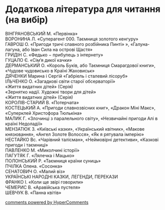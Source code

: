 <div id="hypercomments_widget" class="js-hypercomments-widget invisible"></div>

# Додаткова література для читання (на вибір)

ВІНГРАНОВСЬКИЙ М. «Первінка» <br>
ВОРОНИНА Л. «Суперагент 000. Таємниця золотого кенгуру»<br> 
ГАВРОШ О. «Пригоди тричі славного розбійника Пинті» », «Галуна-лагуна, або Іван Сила на острові Щастя»<br>
ГРИДІН С. «Федько − прибулець з інтернету»<br>
ГУЦАЛО Є. «Сім’я дикої качки» <br>
ДЕРМАНСЬКИЙ О. «Король Буків, або Таємниця Смарагдової книги», «Чудове чудовисько в Країні Жаховиськ»<br>
ДЯЧЕНКИ Марина і Сергій «Габріель і сталевий лісоруб»<br>
ІЛЬЧЕНКО О. «Загадкові світи старої обсерваторії» <br>
«Життя видатних дітей» (Серія)<br>
«Зернятко надії. Художні твори для дітей»<br>
«Життя видатних дітей» (Серія) <br>
КОРОЛІВ-СТАРИЙ В. «Потерчата» <br>
КОСТЕЦЬКИЙ А. «Пригоди славнозвісних книг», «Дракон Міні Макс», «Суперклей Христофора Тюлькіна» <br>
МАЛИК Г. «Злочинці з паралельного світу», «Незвичайні пригоди Алі в країні Недоладії»<br>
МЕНЗАТЮК З. «Київські казки», «Український квітник», «Макове князювання», «Ангел      Золоте Волосся», «Як я рятувала імперію»<br>
НЕСТАЙКО Вс. «Чарівний талісман», «Неймовірні детективи», «Казкові пригоди і таємниці» <br>
ПАВЛЕНКО М. «Миколчині історії» <br>
ПАГУТЯК Г. «Лялечка і Мацько» <br>
ПОЛОНСЬКИЙ Р. «Таємниця країни суниць» <br>
ПЧІЛКА Олена. «Сосонка» <br>
СЕНАТОВИЧ О. «Малий віз» <br>
УКРАЇНСЬКІ НАРОДНІ КАЗКИ, ЛЕГЕНДИ, ПЕРЕКАЗИ <br>
ФРАНКО І. «Коли ще звірі говорили» <br>
ЧЕМЕРИС В. «Аравійська пустеля» <br>
ШЕВЧУК В. «Панна квітів»  <br>



<div class="js-hypercomments-container">
<a href="http://hypercomments.com" class="hc-link" title="comments widget">comments powered by HyperComments</a>
</div>